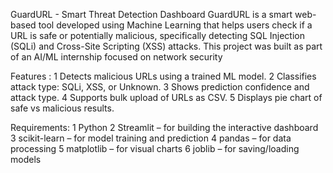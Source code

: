 GuardURL - Smart Threat Detection Dashboard
GuardURL is a smart web-based tool developed using Machine Learning that helps users check if a URL is safe or potentially malicious, specifically detecting SQL Injection (SQLi) 
and Cross-Site Scripting (XSS) attacks.
This project was built as part of an AI/ML internship focused on network security

 Features :
   1 Detects malicious URLs using a trained ML model.
   2 Classifies attack type: SQLi, XSS, or Unknown.
   3 Shows prediction confidence and attack type.
   4 Supports bulk upload of URLs as CSV.
   5 Displays pie chart of safe vs malicious results.

 
 Requirements:
   1 Python
   2 Streamlit – for building the interactive dashboard
   3 scikit-learn – for model training and prediction
   4 pandas – for data processing
   5 matplotlib – for visual charts
   6 joblib – for saving/loading models
